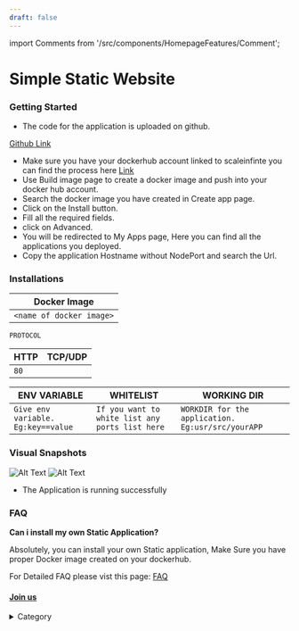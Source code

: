 ```yaml
---
draft: false
---
```

import Comments from '/src/components/HomepageFeatures/Comment';

# Simple Static Website

### Getting Started

* The code for the application is uploaded on github.

[Github Link](https://github.com/younesfakallah/catgifFront)

* Make sure you have your dockerhub account linked to scaleinfinte you can find the process here [Link](https://docs.scaleinfinite.fr/getting-started/docker-account)
* Use Build image page to create a docker image and push into your docker hub account.
* Search the docker image you have created in Create app page.
* Click on the Install button.
* Fill all the required fields.
* click on Advanced.
* You will be redirected to My Apps page, Here you can find all the applications you deployed.
* Copy the application Hostname without NodePort and search the Url.

### Installations

| Docker Image             |
| ------------------------ |
| `<name of docker image>` |

`PROTOCOL`

| HTTP | TCP/UDP |
| ---- | ------- |
| `80` |         |

| ENV VARIABLE                                                            | WHITELIST                                       | WORKING DIR                                       |
| ----------------------------------------------------------------------- | ----------------------------------------------- | ------------------------------------------------- |
| ```Give env variable.``` ```Eg:key==value```  | `If you want to white list any ports list here` | `WORKDIR for the application. Eg:usr/src/yourAPP` |



### Visual Snapshots&#x20;

![Alt Text](/img/cddv.jpg)
![Alt Text](/img/dkfmdf.jpg)

* The Application is running successfully

### FAQ

**Can i install my own Static Application?**

Absolutely, you can install your own Static application, Make Sure you have proper Docker image created on your dockerhub.

For Detailed FAQ please vist this page: [FAQ](https://techscaleinfinite.github.io/FAQ)

#### [Join us](https://app.slack.com/client/T04QS32JX6E/C04QKEWE146)&#x20;

<details>

<summary>Category</summary>

Kubernetes, cloud computing, DevOps, cloud services, hosting platform, container orchestration, cloud infrastructure, cloud deployment, cloud management, cloud technology, cloud solutions&#x20;

</details>


<Comments />